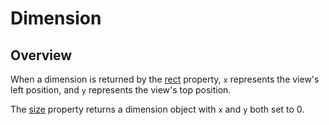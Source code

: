 # Dimension

<TypeHeader/>

## Overview

When a dimension is returned by the [rect](Titanium.UI.View.rect) property, `x` represents the
view's left position, and `y` represents the view's top position.

The [size](Titanium.UI.View.size) property returns a dimension object with `x` and `y` both set
to 0.

<ApiDocs/>
